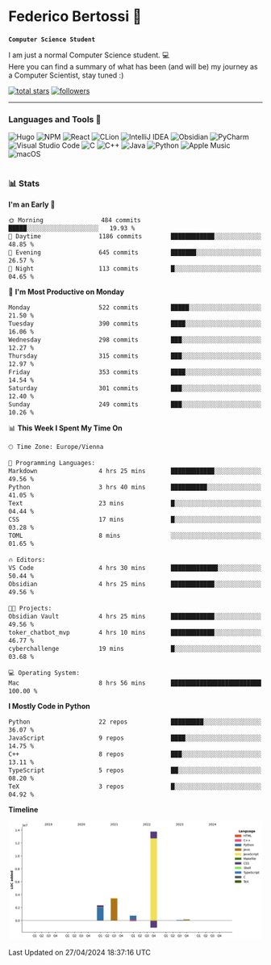 # Federico Bertossi 🚀

**`Computer Science Student`**

[//]: # (Thanks to @ForrestKnight for the inspiration.)

<!-- TODO: Insert a banner image -->

I am just a normal Computer Science student. 💻 </br>
Here you can find a summary of what has been (and will be) my journey as a Computer Scientist, stay tuned :)

   <p>
      <a href="https://github.com/mrBymax?tab=repositories&sort=stargazers">
         <img alt="total stars" title="Total stars on GitHub" src="https://custom-icon-badges.demolab.com/github/stars/mrBymax?color=55960c&style=for-the-badge&labelColor=488207&logo=star"/></a>
<a href="https://github.com/mrBymax?tab=followers">
         <img alt="followers" title="Follow me on Github" src="https://custom-icon-badges.demolab.com/github/followers/mrBymax?color=236ad3&labelColor=1155ba&style=for-the-badge&logo=person-add&label=Follow&logoColor=white"/></a>
   </p>

---

<!-- TODO: Insert a GIF -->
### Languages and Tools 🧰

<!-- TODO: Change it with shields -->
![Hugo](https://img.shields.io/badge/Hugo-black.svg?style=for-the-badge&logo=Hugo)
![NPM](https://img.shields.io/badge/NPM-%23CB3837.svg?style=for-the-badge&logo=npm&logoColor=white)
![React](https://img.shields.io/badge/react-%2320232a.svg?style=for-the-badge&logo=react&logoColor=%2361DAFB)
![CLion](https://img.shields.io/badge/CLion-black?style=for-the-badge&logo=clion&logoColor=white)
![IntelliJ IDEA](https://img.shields.io/badge/IntelliJIDEA-000000.svg?style=for-the-badge&logo=intellij-idea&logoColor=white)
![Obsidian](https://img.shields.io/badge/Obsidian-%23483699.svg?style=for-the-badge&logo=obsidian&logoColor=white)
![PyCharm](https://img.shields.io/badge/pycharm-143?style=for-the-badge&logo=pycharm&logoColor=black&color=black&labelColor=green)
![Visual Studio Code](https://img.shields.io/badge/Visual%20Studio%20Code-0078d7.svg?style=for-the-badge&logo=visual-studio-code&logoColor=white)
![C](https://img.shields.io/badge/c-%2300599C.svg?style=for-the-badge&logo=c&logoColor=white)
![C++](https://img.shields.io/badge/c++-%2300599C.svg?style=for-the-badge&logo=c%2B%2B&logoColor=white)
![Java](https://img.shields.io/badge/java-%23ED8B00.svg?style=for-the-badge&logo=openjdk&logoColor=white)
![Python](https://img.shields.io/badge/python-3670A0?style=for-the-badge&logo=python&logoColor=ffdd54)
![Apple Music](https://img.shields.io/badge/Apple_Music-9933CC?style=for-the-badge&logo=apple-music&logoColor=white)
![macOS](https://img.shields.io/badge/mac%20os-000000?style=for-the-badge&logo=macos&logoColor=F0F0F0)


#

### 📊 Stats

<!-- ![My GitHub stats](https://github-readme-stats.vercel.app/api?username=mrBymax&show_icons=true&theme=dracula) -->


<!--START_SECTION:waka-->
**I'm an Early 🐤** 

```text
🌞 Morning                484 commits         █████░░░░░░░░░░░░░░░░░░░░   19.93 % 
🌆 Daytime                1186 commits        ████████████░░░░░░░░░░░░░   48.85 % 
🌃 Evening                645 commits         ███████░░░░░░░░░░░░░░░░░░   26.57 % 
🌙 Night                  113 commits         █░░░░░░░░░░░░░░░░░░░░░░░░   04.65 % 
```
📅 **I'm Most Productive on Monday** 

```text
Monday                   522 commits         █████░░░░░░░░░░░░░░░░░░░░   21.50 % 
Tuesday                  390 commits         ████░░░░░░░░░░░░░░░░░░░░░   16.06 % 
Wednesday                298 commits         ███░░░░░░░░░░░░░░░░░░░░░░   12.27 % 
Thursday                 315 commits         ███░░░░░░░░░░░░░░░░░░░░░░   12.97 % 
Friday                   353 commits         ████░░░░░░░░░░░░░░░░░░░░░   14.54 % 
Saturday                 301 commits         ███░░░░░░░░░░░░░░░░░░░░░░   12.40 % 
Sunday                   249 commits         ███░░░░░░░░░░░░░░░░░░░░░░   10.26 % 
```


📊 **This Week I Spent My Time On** 

```text
🕑︎ Time Zone: Europe/Vienna

💬 Programming Languages: 
Markdown                 4 hrs 25 mins       ████████████░░░░░░░░░░░░░   49.56 % 
Python                   3 hrs 40 mins       ██████████░░░░░░░░░░░░░░░   41.05 % 
Text                     23 mins             █░░░░░░░░░░░░░░░░░░░░░░░░   04.44 % 
CSS                      17 mins             █░░░░░░░░░░░░░░░░░░░░░░░░   03.28 % 
TOML                     8 mins              ░░░░░░░░░░░░░░░░░░░░░░░░░   01.65 % 

🔥 Editors: 
VS Code                  4 hrs 30 mins       █████████████░░░░░░░░░░░░   50.44 % 
Obsidian                 4 hrs 25 mins       ████████████░░░░░░░░░░░░░   49.56 % 

🐱‍💻 Projects: 
Obsidian Vault           4 hrs 25 mins       ████████████░░░░░░░░░░░░░   49.56 % 
toker_chatbot_mvp        4 hrs 10 mins       ████████████░░░░░░░░░░░░░   46.77 % 
cyberchallenge           19 mins             █░░░░░░░░░░░░░░░░░░░░░░░░   03.68 % 

💻 Operating System: 
Mac                      8 hrs 56 mins       █████████████████████████   100.00 % 
```

**I Mostly Code in Python** 

```text
Python                   22 repos            █████████░░░░░░░░░░░░░░░░   36.07 % 
JavaScript               9 repos             ████░░░░░░░░░░░░░░░░░░░░░   14.75 % 
C++                      8 repos             ███░░░░░░░░░░░░░░░░░░░░░░   13.11 % 
TypeScript               5 repos             ██░░░░░░░░░░░░░░░░░░░░░░░   08.20 % 
TeX                      3 repos             █░░░░░░░░░░░░░░░░░░░░░░░░   04.92 % 
```



**Timeline**

![Lines of Code chart](https://raw.githubusercontent.com/mrBymax/mrBymax/main/assets/bar_graph.png)


 Last Updated on 27/04/2024 18:37:16 UTC
<!--END_SECTION:waka-->


[linkedin]: https://linkedin.com/federico-bertossi
[website]:  https://www.federicobertossi.com

</details>
